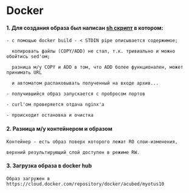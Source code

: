 <h1><b>Docker</b></h1>

<h4>1. Для создания образа был написан <a href="https://github.com/aytugana/my-otus-edu/blob/master/lesson-10/buildnrun.sh">sh скрипт</a> в котором:</h4>

    - с помощью docker build - < STDIN pipe описывается содержимое;

      копировать файлы (COPY/ADD) не стал, т.к. тривиально и можно обойтись sed'ом;

      разница м/у COPY и ADD в том, что ADD более функционален, может принимать URL
      
      и автоматом распаковывать полученный на входе архив...

    - получившийся образ запускается с пробросом портов

    - curl'ом проверяется отдача nginx'а

    - происходит остановка и очистка


<h4>2. Разница м/у контейнером и образом</h4>

    Контейнер - есть образ поверх которого лежат RO слои-изменения,

    верхний результирующий слой доступен в режиме RW.


<h4>3. Загрузка образа в docker hub</h4>

    Образ загружен в https://cloud.docker.com/repository/docker/acubed/myotus10

